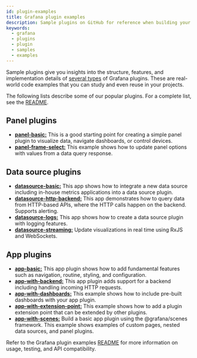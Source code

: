 ```yaml
---
id: plugin-examples
title: Grafana plugin examples
description: Sample plugins on GitHub for reference when building your own plugins.
keywords:
  - grafana
  - plugins
  - plugin
  - samples
  - examples
---
```


Sample plugins give you insights into the structure, features, and implementation details of [several types](../introduction/plugin-types-usage.md) of Grafana plugins. These are real-world code examples that you can study and even reuse in your projects.

The following lists describe some of our popular plugins. For a complete list, see the [README](https://github.com/grafana/grafana-plugin-examples/tree/main#readme).

## Panel plugins

- [**panel-basic:**](https://github.com/grafana/grafana-plugin-examples/tree/main/examples/panel-basic) This is a good starting point for creating a simple panel plugin to visualize data, navigate dashboards, or control devices.
- [**panel-frame-select:**](https://github.com/grafana/grafana-plugin-examples/tree/main/examples/panel-frame-select) This example shows how to update panel options with values from a data query response.

## Data source plugins

- [**datasource-basic:**](https://github.com/grafana/grafana-plugin-examples/tree/main/examples/datasource-basic) This app shows how to integrate a new data source including in-house metrics applications into a data source plugin.
- [**datasource-http-backend:**](https://github.com/grafana/grafana-plugin-examples/tree/main/examples/datasource-http-backend) This app demonstrates how to query data from HTTP-based APIs, where the HTTP calls happen on the backend. Supports alerting.
- [**datasource-logs:**](https://github.com/grafana/grafana-plugin-examples/tree/main/examples/datasource-logs) This app shows how to create a data source plugin with logging features.
- [**datasource-streaming:**](https://github.com/grafana/grafana-plugin-examples/tree/main/examples/datasource-streaming-websocket) Update visualizations in real time using RxJS and WebSockets.

## App plugins

- [**app-basic:**](https://github.com/grafana/grafana-plugin-examples/blob/main/examples/app-basic/) This app plugin shows how to add fundamental features such as navigation, routine, styling, and configuration.
- [**app-with-backend:**](https://github.com/grafana/grafana-plugin-examples/tree/main/examples/app-with-backend) This app plugin adds support for a backend including handling incoming HTTP requests.
- [**app-with-dashboards:**](https://github.com/grafana/grafana-plugin-examples/tree/main/examples/app-with-dashboards) This example shows how to include pre-built dashboards with your app plugin.
- [**app-with-extension-point:**](https://github.com/grafana/grafana-plugin-examples/tree/main/examples/app-with-extension-point) This example shows how to add a plugin extension point that can be extended by other plugins.
- [**app-with-scenes:**](https://github.com/grafana/grafana-plugin-examples/tree/main/examples/app-with-scenes) Build a basic app plugin using the @grafana/scenes framework. This example shows examples of custom pages, nested data sources, and panel plugins.

Refer to the Grafana plugin examples [README](https://github.com/grafana/grafana-plugin-examples/tree/main#readme) for more information on usage, testing, and API compatibility.
